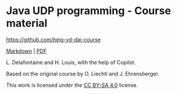 [markdown]:
  https://github.com/heig-vd-dai-course/heig-vd-dai-course/blob/main/17-java-udp-programming/COURSE_MATERIAL.md
[pdf]:
  https://heig-vd-dai-course.github.io/heig-vd-dai-course/17-java-udp-programming/17-java-udp-programming-course-material.pdf
[license]: https://github.com/heig-vd-dai-course/heig-vd-dai-course/blob/main/LICENSE.md

# Java UDP programming - Course material

<https://github.com/heig-vd-dai-course>

[Markdown][markdown] | [PDF][pdf]

L. Delafontaine and H. Louis, with the help of Copilot.

Based on the original course by O. Liechti and J. Ehrensberger.

This work is licensed under the [CC BY-SA 4.0][license] license.

